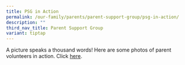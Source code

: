 ```yaml
---
title: PSG in Action
permalink: /our-family/parents/parent-support-group/psg-in-action/
description: ""
third_nav_title: Parent Support Group
variant: tiptap
---
```

<p>A picture speaks a thousand words! Here are some photos of parent volunteers
in action. Click&nbsp;<a href="https://www.dropbox.com/sh/pz5184z4xic04vp/AABGdE7pcE5WkGZ_QkdEbdmka?dl=0%202.Weekly%20Activities" rel="noopener noreferrer nofollow" target="_blank">here</a>.</p>